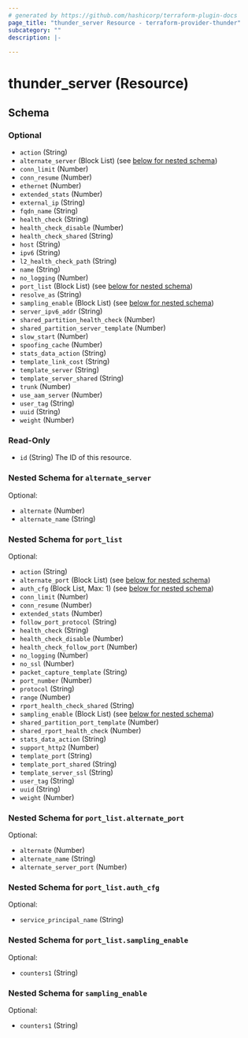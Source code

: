 ```yaml
---
# generated by https://github.com/hashicorp/terraform-plugin-docs
page_title: "thunder_server Resource - terraform-provider-thunder"
subcategory: ""
description: |-
  
---
```


# thunder_server (Resource)





<!-- schema generated by tfplugindocs -->
## Schema

### Optional

- `action` (String)
- `alternate_server` (Block List) (see [below for nested schema](#nestedblock--alternate_server))
- `conn_limit` (Number)
- `conn_resume` (Number)
- `ethernet` (Number)
- `extended_stats` (Number)
- `external_ip` (String)
- `fqdn_name` (String)
- `health_check` (String)
- `health_check_disable` (Number)
- `health_check_shared` (String)
- `host` (String)
- `ipv6` (String)
- `l2_health_check_path` (String)
- `name` (String)
- `no_logging` (Number)
- `port_list` (Block List) (see [below for nested schema](#nestedblock--port_list))
- `resolve_as` (String)
- `sampling_enable` (Block List) (see [below for nested schema](#nestedblock--sampling_enable))
- `server_ipv6_addr` (String)
- `shared_partition_health_check` (Number)
- `shared_partition_server_template` (Number)
- `slow_start` (Number)
- `spoofing_cache` (Number)
- `stats_data_action` (String)
- `template_link_cost` (String)
- `template_server` (String)
- `template_server_shared` (String)
- `trunk` (Number)
- `use_aam_server` (Number)
- `user_tag` (String)
- `uuid` (String)
- `weight` (Number)

### Read-Only

- `id` (String) The ID of this resource.

<a id="nestedblock--alternate_server"></a>
### Nested Schema for `alternate_server`

Optional:

- `alternate` (Number)
- `alternate_name` (String)


<a id="nestedblock--port_list"></a>
### Nested Schema for `port_list`

Optional:

- `action` (String)
- `alternate_port` (Block List) (see [below for nested schema](#nestedblock--port_list--alternate_port))
- `auth_cfg` (Block List, Max: 1) (see [below for nested schema](#nestedblock--port_list--auth_cfg))
- `conn_limit` (Number)
- `conn_resume` (Number)
- `extended_stats` (Number)
- `follow_port_protocol` (String)
- `health_check` (String)
- `health_check_disable` (Number)
- `health_check_follow_port` (Number)
- `no_logging` (Number)
- `no_ssl` (Number)
- `packet_capture_template` (String)
- `port_number` (Number)
- `protocol` (String)
- `range` (Number)
- `rport_health_check_shared` (String)
- `sampling_enable` (Block List) (see [below for nested schema](#nestedblock--port_list--sampling_enable))
- `shared_partition_port_template` (Number)
- `shared_rport_health_check` (Number)
- `stats_data_action` (String)
- `support_http2` (Number)
- `template_port` (String)
- `template_port_shared` (String)
- `template_server_ssl` (String)
- `user_tag` (String)
- `uuid` (String)
- `weight` (Number)

<a id="nestedblock--port_list--alternate_port"></a>
### Nested Schema for `port_list.alternate_port`

Optional:

- `alternate` (Number)
- `alternate_name` (String)
- `alternate_server_port` (Number)


<a id="nestedblock--port_list--auth_cfg"></a>
### Nested Schema for `port_list.auth_cfg`

Optional:

- `service_principal_name` (String)


<a id="nestedblock--port_list--sampling_enable"></a>
### Nested Schema for `port_list.sampling_enable`

Optional:

- `counters1` (String)



<a id="nestedblock--sampling_enable"></a>
### Nested Schema for `sampling_enable`

Optional:

- `counters1` (String)


